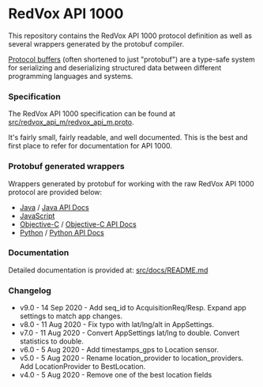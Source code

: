 # RedVox API 1000

This repository contains the RedVox API 1000 protocol definition as well as several wrappers generated by the protobuf compiler.

[Protocol buffers](https://developers.google.com/protocol-buffers) (often shortened to just "protobuf") are a type-safe system for serializing and deserializing structured data between different programming languages and systems.

### Specification

The RedVox API 1000 specification can be found at [src/redvox_api_m/redvox_api_m.proto](src/redvox_api_m/redvox_api_m.proto).

It's fairly small, fairly readable, and well documented. This is the best and first place to refer for documentation for API 1000.

### Protobuf generated wrappers

Wrappers generated by protobuf for working with the raw RedVox API 1000 protocol are provided below:

* [Java](src/generated/java/io/redvox/apis) / [Java API Docs](https://redvoxhi.bitbucket.io/api-m/java/index.html)
* [JavaScript](src/master/src/generated/js/)
* [Objective-C](src/master/src/generated/obj_c/) / [Objective-C API Docs](https://redvoxhi.bitbucket.io/api-m/obj_c/html/index.html)
* [Python](src/master/src/generated/python/) / [Python API Docs](https://redvoxhi.bitbucket.io/api-m/python/redvox_api_m_pb2.html)


### Documentation

Detailed documentation is provided at: [src/docs/README.md](src/docs/README.md)


### Changelog

* v9.0 - 14 Sep 2020 - Add seq_id to AcquisitionReq/Resp. Expand app settings to match app changes.
* v8.0 - 11 Aug 2020 - Fix typo with lat/lng/alt in AppSettings.
* v7.0 - 11 Aug 2020 - Convert AppSettings lat/lng to double. Convert statistics to double.
* v6.0 - 5 Aug 2020 - Add timestamps_gps to Location sensor.
* v5.0 - 5 Aug 2020 - Rename location_provider to location_providers. Add LocationProvider to BestLocation.
* v4.0 - 5 Aug 2020 - Remove one of the best location fields
